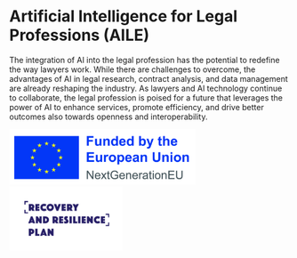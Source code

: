 # Artificial Intelligence for Legal Professions (AILE)

The integration of AI into the legal profession has the potential to redefine the way lawyers work. While there are challenges to overcome, the advantages of AI in legal research, contract analysis, and data management are already reshaping the industry. As lawyers and AI technology continue to collaborate, the legal profession is poised for a future that leverages the power of AI to enhance services, promote efficiency, and drive better outcomes also towards openness and interoperability.

<p align="left">
    <img height=100px src="img/EU-NextGenEU_POS.jpg">
    <img height=115px src="img/POO_logo_angl.png">
</p>
